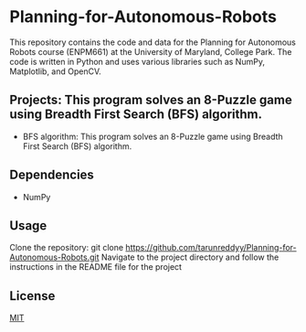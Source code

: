 # Planning-for-Autonomous-Robots

This repository contains the code and data for the Planning for Autonomous Robots course (ENPM661) at the University of Maryland, College Park. The code is written in Python and uses various libraries such as NumPy, Matplotlib, and OpenCV.

## Projects: This program solves an 8-Puzzle game using Breadth First Search (BFS) algorithm.

- BFS algorithm: This program solves an 8-Puzzle game using Breadth First Search (BFS) algorithm.

## Dependencies
- NumPy

## Usage
Clone the repository: git clone https://github.com/tarunreddyy/Planning-for-Autonomous-Robots.git
Navigate to the project directory and follow the instructions in the README file for the project

## License
[MIT](https://choosealicense.com/licenses/mit/)
